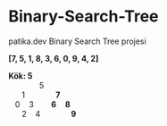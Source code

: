 # Binary-Search-Tree
patika.dev Binary Search Tree projesi

**[7, 5, 1, 8, 3, 6, 0, 9, 4, 2]** <br>

**Kök: 5** <br>
&nbsp;&nbsp;&nbsp;&nbsp;&nbsp;&nbsp;&nbsp;&nbsp;&nbsp;&nbsp;&nbsp;&nbsp;&nbsp;&nbsp;5 <br>
&nbsp;&nbsp;&nbsp;&nbsp;&nbsp;&nbsp;1&nbsp;&nbsp;&nbsp;&nbsp;&nbsp;&nbsp;&nbsp;&nbsp;&nbsp;&nbsp;&nbsp;&nbsp;&nbsp;&nbsp;**7** <br>
&nbsp;&nbsp;&nbsp;0&nbsp;&nbsp;&nbsp;&nbsp;3&nbsp;&nbsp;&nbsp;&nbsp;&nbsp;&nbsp;&nbsp;&nbsp;**6**&nbsp;&nbsp;&nbsp;&nbsp;**8** <br>
&nbsp;&nbsp;&nbsp;&nbsp;&nbsp;&nbsp;2&nbsp;&nbsp;&nbsp;&nbsp;4&nbsp;&nbsp;&nbsp;&nbsp;&nbsp;&nbsp;&nbsp;&nbsp;&nbsp;&nbsp;&nbsp;&nbsp;&nbsp;&nbsp;**9**
